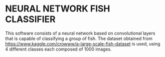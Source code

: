 # NEURAL NETWORK FISH CLASSIFIER
This software consists of a neural network based on convolutional layers that is capable of classifying a group of fish. 
The dataset obtained from https://www.kaggle.com/crowww/a-large-scale-fish-dataset is used, using 4 different classes each composed of 1000 images.


